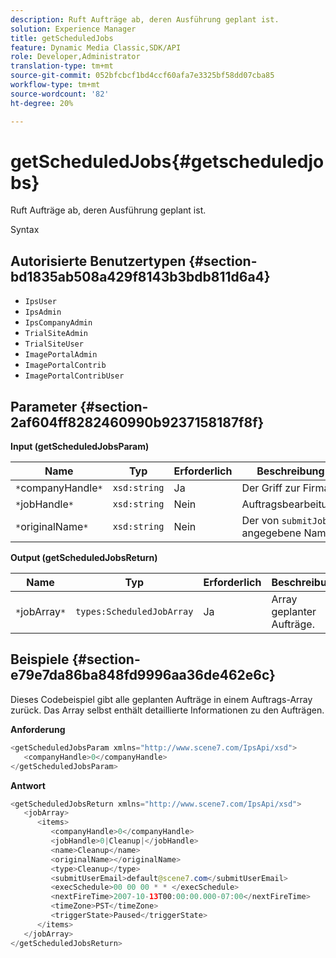 ```yaml
---
description: Ruft Aufträge ab, deren Ausführung geplant ist.
solution: Experience Manager
title: getScheduledJobs
feature: Dynamic Media Classic,SDK/API
role: Developer,Administrator
translation-type: tm+mt
source-git-commit: 052bfcbcf1bd4ccf60afa7e3325bf58dd07cba85
workflow-type: tm+mt
source-wordcount: '82'
ht-degree: 20%

---
```



# getScheduledJobs{#getscheduledjobs}

Ruft Aufträge ab, deren Ausführung geplant ist.

Syntax

## Autorisierte Benutzertypen {#section-bd1835ab508a429f8143b3bdb811d6a4}

* `IpsUser`
* `IpsAdmin`
* `IpsCompanyAdmin`
* `TrialSiteAdmin`
* `TrialSiteUser`
* `ImagePortalAdmin`
* `ImagePortalContrib`
* `ImagePortalContribUser`

## Parameter {#section-2af604ff8282460990b9237158187f8f}

**Input (getScheduledJobsParam)**

| Name | Typ | Erforderlich | Beschreibung |
|---|---|---|---|
| `*`companyHandle`*` | `xsd:string` | Ja | Der Griff zur Firma. |
| `*`jobHandle`*` | `xsd:string` | Nein | Auftragsbearbeitung |
| `*`originalName`*` | `xsd:string` | Nein | Der von `submitJob` angegebene Name. |

**Output (getScheduledJobsReturn)**

| Name | Typ | Erforderlich | Beschreibung |
|---|---|---|---|
| `*`jobArray`*` | `types:ScheduledJobArray` | Ja | Array geplanter Aufträge. |

## Beispiele {#section-e79e7da86ba848fd9996aa36de462e6c}

Dieses Codebeispiel gibt alle geplanten Aufträge in einem Auftrags-Array zurück. Das Array selbst enthält detaillierte Informationen zu den Aufträgen.

**Anforderung**

```java
<getScheduledJobsParam xmlns="http://www.scene7.com/IpsApi/xsd">
   <companyHandle>0</companyHandle>
</getScheduledJobsParam>
```

**Antwort**

```java
<getScheduledJobsReturn xmlns="http://www.scene7.com/IpsApi/xsd">
   <jobArray>
      <items>
         <companyHandle>0</companyHandle>
         <jobHandle>0|Cleanup|</jobHandle>
         <name>Cleanup</name>
         <originalName></originalName>
         <type>Cleanup</type>
         <submitUserEmail>default@scene7.com</submitUserEmail>
         <execSchedule>00 00 00 * * </execSchedule>
         <nextFireTime>2007-10-13T00:00:00.000-07:00</nextFireTime>
         <timeZone>PST</timeZone>
         <triggerState>Paused</triggerState>
      </items>
   </jobArray>
</getScheduledJobsReturn>
```

